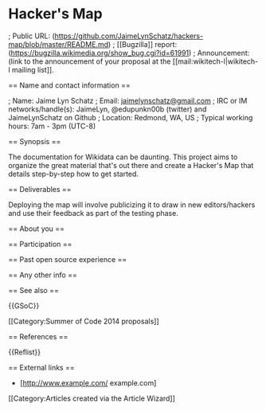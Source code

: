 # Hacker's Map

; Public URL: (https://github.com/JaimeLynSchatz/hackers-map/blob/master/README.md)
; [[Bugzilla]] report: (https://bugzilla.wikimedia.org/show_bug.cgi?id=61991)
; Announcement: (link to the announcement of your proposal at the [[mail:wikitech-l|wikitech-l mailing list]].

== Name and contact information ==

; Name: Jaime Lyn Schatz
; Email: jaimelynschatz@gmail.com
; IRC or IM networks/handle(s): JaimeLyn, @edupunkn00b (twitter) and JaimeLynSchatz on Github
; Location: Redmond, WA, US
; Typical working hours: 7am - 3pm (UTC-8)

== Synopsis ==

The documentation for Wikidata can be daunting. This project aims to organize the great material that's out there and create a Hacker's Map that details step-by-step how to get started.
<!--
Short summary describing your project: what it means to accomplish, and how it will benefit MediaWiki or Wikimedia projects such as Wikipedia.
-->
== Deliverables ==

<!--
Include a brief, clear work breakdown structure with milestones and deadlines. Make sure to label deliverables as optional or required. It’s OK to include thinking time (“investigation”) in your work schedule. Deliverables should include investigation, coding, deploying, testing and documentation.
-->
Deploying the map will involve publicizing it to draw in new editors/hackers and use their feedback as part of the testing phase.

== About you ==

<!--
We don't just care about your project -- you are a person, and that matters to us! What drives you? What makes you want to make this the '''most awesomest''' wiki enhancement ever?

You don't need to write out your life story (we can read your blog if we want that), but we want to know a little about what makes you tick. Are you a Wikipedia addict wanting to make your own experience better? Did a wiki with usability problems run over your dog, and you're seeking revenge? :-) What does making this project happen mean to you?
-->
== Participation ==
<!--
We don't just want to know what you plan to accomplish; we want to know ''how''.  Briefly describe your work style:  how you plan to communicate progress, where you plan to publish your source code while you're working, how and where you plan to ask for help.  (We will tend to favor applicants that demonstrate a clear vision for what it means to be an active participant in our development community.)
-->
== Past open source experience ==
<!--
Do you have any past experience working in open source projects (MediaWiki or otherwise)?  If so, tell us about it!  If you have already written a feature or bugfix in a Wikimedia technology such as MediaWiki, '''link to it here'''; we will give strong preference to candidates who have done so.
-->
== Any other info ==
<!--
Please add any other relevant information -- UI mockups, references to related projects, a link to your proof of concept code, whatever. There are no specific requirements, but we love to see people who love what they're doing. Show us you're excited about this project and have an interest in the background and are considering how best to make your idea work.
-->
== See also ==

{{GSoC}}

[[Category:Summer of Code 2014 proposals]]

== References ==
<!--- See http://en.wikipedia.org/wiki/Wikipedia:Footnotes on how to create references using <ref></ref> tags which will then appear here automatically -->
{{Reflist}}

== External links ==
* [http://www.example.com/ example.com]

<!--- Categories --->
[[Category:Articles created via the Article Wizard]]
